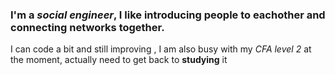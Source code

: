 ### I'm a *social engineer*, I like **introducing** people to eachother and connecting networks together.

I can code a bit and still improving , I am also busy with my *CFA level 2* at the moment, actually need to get back to **studying** it
